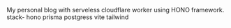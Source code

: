 My personal blog with serveless cloudflare worker using HONO framework.
stack-
hono
prisma
postgress
vite
tailwind
